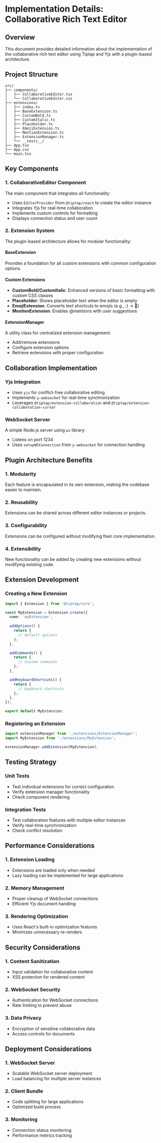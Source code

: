 # Implementation Details: Collaborative Rich Text Editor

## Overview

This document provides detailed information about the implementation of the collaborative rich text editor using Tiptap and Yjs with a plugin-based architecture.

## Project Structure

```
src/
├── components/
│   ├── CollaborativeEditor.tsx
│   └── CollaborativeEditor.css
├── extensions/
│   ├── index.ts
│   ├── BaseExtension.ts
│   ├── CustomBold.ts
│   ├── CustomItalic.ts
│   ├── Placeholder.ts
│   ├── EmojiExtension.ts
│   ├── MentionExtension.ts
│   ├── ExtensionManager.ts
│   └── __tests__/
├── App.tsx
├── App.css
└── main.tsx
```

## Key Components

### 1. CollaborativeEditor Component

The main component that integrates all functionality:

- Uses `EditorProvider` from `@tiptap/react` to create the editor instance
- Integrates Yjs for real-time collaboration
- Implements custom controls for formatting
- Displays connection status and user count

### 2. Extension System

The plugin-based architecture allows for modular functionality:

#### BaseExtension
Provides a foundation for all custom extensions with common configuration options.

#### Custom Extensions
- **CustomBold/CustomItalic**: Enhanced versions of basic formatting with custom CSS classes
- **Placeholder**: Shows placeholder text when the editor is empty
- **EmojiExtension**: Converts text shortcuts to emojis (e.g., :) → 🙂)
- **MentionExtension**: Enables @mentions with user suggestions

#### ExtensionManager
A utility class for centralized extension management:
- Add/remove extensions
- Configure extension options
- Retrieve extensions with proper configuration

## Collaboration Implementation

### Yjs Integration
- Uses `yjs` for conflict-free collaborative editing
- Implements `y-websocket` for real-time synchronization
- Leverages `@tiptap/extension-collaboration` and `@tiptap/extension-collaboration-cursor`

### WebSocket Server
A simple Node.js server using `ws` library:
- Listens on port 1234
- Uses `setupWSConnection` from `y-websocket` for connection handling

## Plugin Architecture Benefits

### 1. Modularity
Each feature is encapsulated in its own extension, making the codebase easier to maintain.

### 2. Reusability
Extensions can be shared across different editor instances or projects.

### 3. Configurability
Extensions can be configured without modifying their core implementation.

### 4. Extensibility
New functionality can be added by creating new extensions without modifying existing code.

## Extension Development

### Creating a New Extension

```typescript
import { Extension } from '@tiptap/core';

const MyExtension = Extension.create({
  name: 'myExtension',
  
  addOptions() {
    return {
      // Default options
    };
  },

  addCommands() {
    return {
      // Custom commands
    };
  },

  addKeyboardShortcuts() {
    return {
      // Keyboard shortcuts
    };
  },
});

export default MyExtension;
```

### Registering an Extension

```typescript
import extensionManager from './extensions/ExtensionManager';
import MyExtension from './extensions/MyExtension';

extensionManager.addExtension(MyExtension);
```

## Testing Strategy

### Unit Tests
- Test individual extensions for correct configuration
- Verify extension manager functionality
- Check component rendering

### Integration Tests
- Test collaboration features with multiple editor instances
- Verify real-time synchronization
- Check conflict resolution

## Performance Considerations

### 1. Extension Loading
- Extensions are loaded only when needed
- Lazy loading can be implemented for large applications

### 2. Memory Management
- Proper cleanup of WebSocket connections
- Efficient Yjs document handling

### 3. Rendering Optimization
- Uses React's built-in optimization features
- Minimizes unnecessary re-renders

## Security Considerations

### 1. Content Sanitization
- Input validation for collaborative content
- XSS protection for rendered content

### 2. WebSocket Security
- Authentication for WebSocket connections
- Rate limiting to prevent abuse

### 3. Data Privacy
- Encryption of sensitive collaborative data
- Access controls for documents

## Deployment Considerations

### 1. WebSocket Server
- Scalable WebSocket server deployment
- Load balancing for multiple server instances

### 2. Client Bundle
- Code splitting for large applications
- Optimized build process

### 3. Monitoring
- Connection status monitoring
- Performance metrics tracking